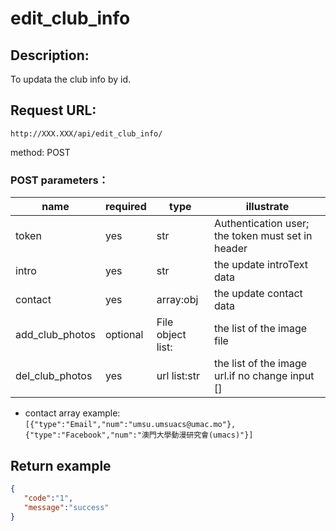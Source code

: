 ﻿# edit_club_info
## Description:
 To updata the club info by id.

## Request URL:
`http://XXX.XXX/api/edit_club_info/`

method: POST

### POST parameters：
| name            | required  | type              | illustrate                                        |
|-----------------|-----------|-------------------|---------------------------------------------------|
| token           | yes       | str               | Authentication user; the token must set in header |
| intro           | yes       | str               | the update introText data                         |
| contact         | yes       | array:obj         | the update contact data                           |
| add_club_photos | optional  | File object list: | the list of the image file                        |
| del_club_photos | yes       | url list:str      | the list of the image url.if no change input []   |

 * contact array example:
 `[{"type":"Email","num":"umsu.umsuacs@umac.mo"},{"type":"Facebook","num":"澳門大學動漫研究會(umacs)"}]`



## Return example
```json
{
   "code":"1",
   "message":"success"
}
```
